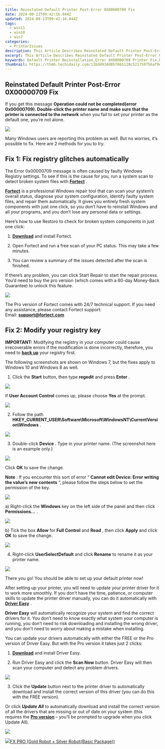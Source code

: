 ```yaml
---
title: Reinstated Default Printer Post-Error 0X00000709 Fix
date: 2024-08-22T09:42:16.044Z
updated: 2024-08-23T09:42:16.044Z
tags:
  - win11
  - win10
  - win7
categories:
  - PrinterIssues
description: This Article Describes Reinstated Default Printer Post-Error 0X00000709 Fix
excerpt: This Article Describes Reinstated Default Printer Post-Error 0X00000709 Fix
keywords: Default Printer Reinstallation,Error 0X00000709 Printer Fix,Printer Error Troubleshooting,Printing Device Recovery,Error Code 0X00000709 Solutions,Automatic Printer Reset Methods,Printer Error 0X00000709 Diagnosis and Repair
thumbnail: https://thmb.techidaily.com/11bd493dd0576b5128c521759756af9ef0469248903e298828d7682c78b82237.jpg
---
```


## Reinstated Default Printer Post-Error 0X00000709 Fix

 If you get this message   **Operation could not be completed(error 0x00000709). Double-click the printer name and make sure that the printer is connected to the network**  when you fail to set your printer as the default one, you’re not alone.

![](https://images.drivereasy.com/wp-content/uploads/2016/08/0x00000709-error-with-printer-setup.jpg)

 Many Windows users are reporting this problem as well. But no worries, it’s possible to fix. Here are 2 methods for you to try.

## Fix 1: Fix registry glitches automatically

 The Error 0x00000709 message is often caused by faulty Windows Registry settings. To see if this is the cause for you, run a system scan to detect broken system files with **[Fortect](https://tools.techidaily.com/drivereasy/download/)**  .

**[Fortect](https://tools.techidaily.com/drivereasy/download/)**  is a professional Windows repair tool that can scan your system’s overall status, diagnose your system configuration, identify faulty system files, and repair them automatically. It gives you entirely fresh system components with just one click, so you don’t have to reinstall Windows and all your programs, and you don’t lose any personal data or settings.

 Here’s how to use Restoro to check for broken system components in just one click:

 1) [**Download**](https://tools.techidaily.com/drivereasy/download/) and install Fortect.

 2) Open Fortect and run a free scan of your PC status. This may take a few minutes.

 3) You can review a summary of the issues detected after the scan is finished.

 If there’s any problem, you can click Start Repair to start the repair process. You’d need to buy the pro version (which comes with a 60-day Money-Back Guarantee) to unlock this feature.

![](https://images.drivereasy.com/wp-content/uploads/2016/08/fortect-demo.jpg)

 The Pro version of Fortect comes with 24/7 technical support. If you need any assistance, please contact Fortect support:  
 Email: **<support@fortect.com>**

## Fix 2: Modify your registry key

**IMPORTANT:** Modifying the registry in your computer could cause irrecoverable errors if the modification is done incorrectly, therefore, you need to **[back up](https://tools.techidaily.com/drivereasy/download/)**  your registry first.

 The following screenshots are shown on Windows 7, but the fixes apply to Windows 10 and Windows 8 as well.

 1) Click the **Start** button, then type **regedit** and press **Enter** .

![](https://images.drivereasy.com/wp-content/uploads/2016/08/regedit-in-start-panel.png)

 If **User Account Control** comes up, please choose **Yes** at the prompt.

![](https://images.drivereasy.com/wp-content/uploads/2016/08/img_57bbbed40caf2.jpg)

 2) Follow the path   **HKEY\_CURRENT\_USER\\Software\\Microsoft\\WindowsNT\\CurrentVersion\\Windows** .

![](https://images.drivereasy.com/wp-content/uploads/2016/08/registry-details.jpg)

 3) Double-click **Device** . Type in your printer name. (The screenshot here is an example only.)

![](https://images.drivereasy.com/wp-content/uploads/2016/08/edit-sting.png)

 Click **OK** to save the change.

**Note** : If you encounter this sort of error “ **Cannot edit Device: Error writing the value’s new contents** “, please follow the steps below to set the permission of the key.

![](https://images.drivereasy.com/wp-content/uploads/2016/08/error-cannot-edit-device-error-writing-the-values-new-content.png)

 a) Right-click the **Windows** key on the left side of the panel and then click **Permissions…** .

![](https://images.drivereasy.com/wp-content/uploads/2016/08/permission-in-windows-registry.png)

 b) Tick the box **Allow** for **Full Control** and **Read** , then click **Apply** and click **OK** to save the change.

![](https://images.drivereasy.com/wp-content/uploads/2016/08/permissions-for-windows.png)

 4) Right-click **UserSelectDefault** and click **Rename**  to rename it as your printer name.

![](https://images.drivereasy.com/wp-content/uploads/2016/08/rename-userselectdefault.png)

 There you go! You should be able to set up your default printer now!

 After setting up your printer, you will need to update your printer driver for it to work more smoothly. If you don’t have the time, patience, or computer skills to update the printer driver manually, you can do it automatically with **[Driver Easy](https://tools.techidaily.com/drivereasy/download/)**  .

**Driver Easy** will automatically recognize your system and find the correct drivers for it. You don’t need to know exactly what system your computer is running, you don’t need to risk downloading and installing the wrong driver, and you don’t need to worry about making a mistake when installing.

 You can update your drivers automatically with either the FREE or the Pro version of Driver Easy. But with the Pro version it takes just 2 clicks:

 1) **[Download](https://tools.techidaily.com/drivereasy/download/)**  and install Driver Easy.

 2) Run Driver Easy and click the **Scan Now** button. Driver Easy will then scan your computer and detect any problem drivers.

![](https://images.drivereasy.com/wp-content/uploads/2021/07/Scan-now-2.jpg)

 3) Click the **Update** button next to the printer driver to automatically download and install the correct version of this driver (you can do this with the FREE version).

 Or click _**Update All**_  to automatically download and install the correct version of all the drivers that are missing or out of date on your system (this requires the **[Pro version](https://tools.techidaily.com/drivereasy/download/)**  – you’ll be prompted to upgrade when you click Update All).

![](https://images.drivereasy.com/wp-content/uploads/2021/10/update-hp-printer-driver-1.jpg)

<ins class="adsbygoogle"
     style="display:block"
     data-ad-format="autorelaxed"
     data-ad-client="ca-pub-7571918770474297"
     data-ad-slot="1223367746"></ins>



<ins class="adsbygoogle"
     style="display:block"
     data-ad-client="ca-pub-7571918770474297"
     data-ad-slot="8358498916"
     data-ad-format="auto"
     data-full-width-responsive="true"></ins>







<!-- affiliate ads begin -->
<a href="https://secure.2checkout.com/order/checkout.php?PRODS=40085955&QTY=1&AFFILIATE=108875&CART=1"><img src="https://secure.avangate.com/images/merchant/f702defbc67edb455949f46babab0c18/products/2_logo9.png" border="0">FX PRO (Gold Robot + Silver Robot(Basic Package))</a>
<!-- affiliate ads end -->